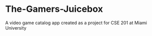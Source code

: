 # The-Gamers-Juicebox
A video game catalog app created as a project for CSE 201 at Miami University
